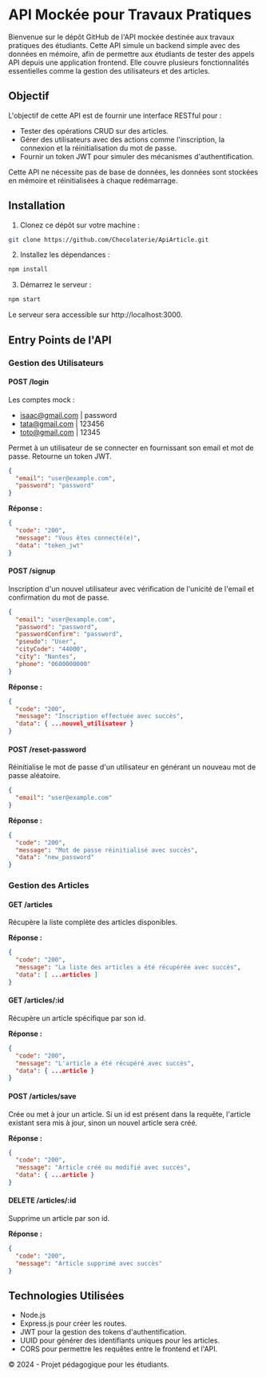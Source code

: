 # API Mockée pour Travaux Pratiques

Bienvenue sur le dépôt GitHub de l'API mockée destinée aux travaux pratiques des étudiants. Cette API simule un backend simple avec des données en mémoire, afin de permettre aux étudiants de tester des appels API depuis une application frontend. Elle couvre plusieurs fonctionnalités essentielles comme la gestion des utilisateurs et des articles.

## Objectif

L'objectif de cette API est de fournir une interface RESTful pour :
- Tester des opérations CRUD sur des articles.
- Gérer des utilisateurs avec des actions comme l'inscription, la connexion et la réinitialisation du mot de passe.
- Fournir un token JWT pour simuler des mécanismes d'authentification.

Cette API ne nécessite pas de base de données, les données sont stockées en mémoire et réinitialisées à chaque redémarrage.

## Installation

1. Clonez ce dépôt sur votre machine :
```bash
git clone https://github.com/Chocolaterie/ApiArticle.git
```

2. Installez les dépendances :
```bash
npm install
```
    
3. Démarrez le serveur :
```bash
npm start
```

Le serveur sera accessible sur http://localhost:3000.

## Entry Points de l'API

### Gestion des Utilisateurs

#### POST /login

Les comptes mock :
- isaac@gmail.com | password 
- tata@gmail.com | 123456
- toto@gmail.com | 12345

Permet à un utilisateur de se connecter en fournissant son email et mot de passe. Retourne un token JWT.

```json
{
  "email": "user@example.com",
  "password": "password"
}
```

**Réponse :**

```json
{
  "code": "200",
  "message": "Vous êtes connecté(e)",
  "data": "token_jwt"
}
```

#### POST /signup

Inscription d'un nouvel utilisateur avec vérification de l'unicité de l'email et confirmation du mot de passe.

```json
{
  "email": "user@example.com",
  "password": "password",
  "passwordConfirm": "password",
  "pseudo": "User",
  "cityCode": "44000",
  "city": "Nantes",
  "phone": "0600000000"
}
```

**Réponse :**

```json
{
  "code": "200",
  "message": "Inscription effectuée avec succès",
  "data": { ...nouvel_utilisateur }
}
```

#### POST /reset-password

Réinitialise le mot de passe d'un utilisateur en générant un nouveau mot de passe aléatoire.

```json
{
  "email": "user@example.com"
}
```

**Réponse :**

```json
{
  "code": "200",
  "message": "Mot de passe réinitialisé avec succès",
  "data": "new_password"
}
```

### Gestion des Articles

#### GET /articles

Récupère la liste complète des articles disponibles.

**Réponse :**

```json
{
  "code": "200",
  "message": "La liste des articles a été récupérée avec succès",
  "data": [ ...articles ]
}
```

#### GET /articles/:id

Récupère un article spécifique par son id.

**Réponse :**

```json
{
  "code": "200",
  "message": "L'article a été récupéré avec succès",
  "data": { ...article }
}
```

#### POST /articles/save

Crée ou met à jour un article. Si un id est présent dans la requête, l'article existant sera mis à jour, sinon un nouvel article sera créé.

**Réponse :**

```json
{
  "code": "200",
  "message": "Article créé ou modifié avec succès",
  "data": { ...article }
}
```

#### DELETE /articles/:id

Supprime un article par son id.

**Réponse :**

```json
{
  "code": "200",
  "message": "Article supprimé avec succès"
}
```

## Technologies Utilisées

- Node.js
- Express.js pour créer les routes.
- JWT pour la gestion des tokens d'authentification.
- UUID pour générer des identifiants uniques pour les articles.
- CORS pour permettre les requêtes entre le frontend et l'API.

© 2024 - Projet pédagogique pour les étudiants.